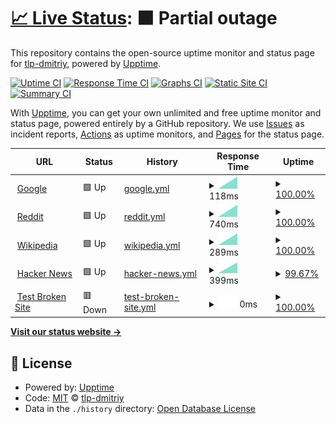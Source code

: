 # [📈 Live Status](https://tlp-dmitriy.github.io/upptime): <!--live status--> **🟧 Partial outage**

This repository contains the open-source uptime monitor and status page for [tlp-dmitriy](https://tlp-dmitriy.github.io/upptime), powered by [Upptime](https://github.com/upptime/upptime).

[![Uptime CI](https://github.com/tlp-dmitriy/upptime/workflows/Uptime%20CI/badge.svg)](https://github.com/tlp-dmitriy/upptime/actions?query=workflow%3A%22Uptime+CI%22)
[![Response Time CI](https://github.com/tlp-dmitriy/upptime/workflows/Response%20Time%20CI/badge.svg)](https://github.com/tlp-dmitriy/upptime/actions?query=workflow%3A%22Response+Time+CI%22)
[![Graphs CI](https://github.com/tlp-dmitriy/upptime/workflows/Graphs%20CI/badge.svg)](https://github.com/tlp-dmitriy/upptime/actions?query=workflow%3A%22Graphs+CI%22)
[![Static Site CI](https://github.com/tlp-dmitriy/upptime/workflows/Static%20Site%20CI/badge.svg)](https://github.com/tlp-dmitriy/upptime/actions?query=workflow%3A%22Static+Site+CI%22)
[![Summary CI](https://github.com/tlp-dmitriy/upptime/workflows/Summary%20CI/badge.svg)](https://github.com/tlp-dmitriy/upptime/actions?query=workflow%3A%22Summary+CI%22)

With [Upptime](https://upptime.js.org), you can get your own unlimited and free uptime monitor and status page, powered entirely by a GitHub repository. We use [Issues](https://github.com/tlp-dmitriy/upptime/issues) as incident reports, [Actions](https://github.com/tlp-dmitriy/upptime/actions) as uptime monitors, and [Pages](https://tlp-dmitriy.github.io/upptime) for the status page.

<!--start: status pages-->
<!-- This summary is generated by Upptime (https://github.com/upptime/upptime) -->
<!-- Do not edit this manually, your changes will be overwritten -->
<!-- prettier-ignore -->
| URL | Status | History | Response Time | Uptime |
| --- | ------ | ------- | ------------- | ------ |
| <img alt="" src="https://icons.duckduckgo.com/ip3/www.google.com.ico" height="13"> [Google](https://www.google.com) | 🟩 Up | [google.yml](https://github.com/tlp-dmitriy/upptime/commits/HEAD/history/google.yml) | <details><summary><img alt="Response time graph" src="./graphs/google/response-time-week.png" height="20"> 118ms</summary><br><a href="https://tlp-dmitriy.github.io/upptime/history/google"><img alt="Response time 132" src="https://img.shields.io/endpoint?url=https%3A%2F%2Fraw.githubusercontent.com%2Ftlp-dmitriy%2Fupptime%2FHEAD%2Fapi%2Fgoogle%2Fresponse-time.json"></a><br><a href="https://tlp-dmitriy.github.io/upptime/history/google"><img alt="24-hour response time 385" src="https://img.shields.io/endpoint?url=https%3A%2F%2Fraw.githubusercontent.com%2Ftlp-dmitriy%2Fupptime%2FHEAD%2Fapi%2Fgoogle%2Fresponse-time-day.json"></a><br><a href="https://tlp-dmitriy.github.io/upptime/history/google"><img alt="7-day response time 118" src="https://img.shields.io/endpoint?url=https%3A%2F%2Fraw.githubusercontent.com%2Ftlp-dmitriy%2Fupptime%2FHEAD%2Fapi%2Fgoogle%2Fresponse-time-week.json"></a><br><a href="https://tlp-dmitriy.github.io/upptime/history/google"><img alt="30-day response time 132" src="https://img.shields.io/endpoint?url=https%3A%2F%2Fraw.githubusercontent.com%2Ftlp-dmitriy%2Fupptime%2FHEAD%2Fapi%2Fgoogle%2Fresponse-time-month.json"></a><br><a href="https://tlp-dmitriy.github.io/upptime/history/google"><img alt="1-year response time 132" src="https://img.shields.io/endpoint?url=https%3A%2F%2Fraw.githubusercontent.com%2Ftlp-dmitriy%2Fupptime%2FHEAD%2Fapi%2Fgoogle%2Fresponse-time-year.json"></a></details> | <details><summary><a href="https://tlp-dmitriy.github.io/upptime/history/google">100.00%</a></summary><a href="https://tlp-dmitriy.github.io/upptime/history/google"><img alt="All-time uptime 100.00%" src="https://img.shields.io/endpoint?url=https%3A%2F%2Fraw.githubusercontent.com%2Ftlp-dmitriy%2Fupptime%2FHEAD%2Fapi%2Fgoogle%2Fuptime.json"></a><br><a href="https://tlp-dmitriy.github.io/upptime/history/google"><img alt="24-hour uptime 100.00%" src="https://img.shields.io/endpoint?url=https%3A%2F%2Fraw.githubusercontent.com%2Ftlp-dmitriy%2Fupptime%2FHEAD%2Fapi%2Fgoogle%2Fuptime-day.json"></a><br><a href="https://tlp-dmitriy.github.io/upptime/history/google"><img alt="7-day uptime 100.00%" src="https://img.shields.io/endpoint?url=https%3A%2F%2Fraw.githubusercontent.com%2Ftlp-dmitriy%2Fupptime%2FHEAD%2Fapi%2Fgoogle%2Fuptime-week.json"></a><br><a href="https://tlp-dmitriy.github.io/upptime/history/google"><img alt="30-day uptime 100.00%" src="https://img.shields.io/endpoint?url=https%3A%2F%2Fraw.githubusercontent.com%2Ftlp-dmitriy%2Fupptime%2FHEAD%2Fapi%2Fgoogle%2Fuptime-month.json"></a><br><a href="https://tlp-dmitriy.github.io/upptime/history/google"><img alt="1-year uptime 100.00%" src="https://img.shields.io/endpoint?url=https%3A%2F%2Fraw.githubusercontent.com%2Ftlp-dmitriy%2Fupptime%2FHEAD%2Fapi%2Fgoogle%2Fuptime-year.json"></a></details>
| <img alt="" src="https://icons.duckduckgo.com/ip3/www.reddit.com.ico" height="13"> [Reddit](https://www.reddit.com) | 🟩 Up | [reddit.yml](https://github.com/tlp-dmitriy/upptime/commits/HEAD/history/reddit.yml) | <details><summary><img alt="Response time graph" src="./graphs/reddit/response-time-week.png" height="20"> 740ms</summary><br><a href="https://tlp-dmitriy.github.io/upptime/history/reddit"><img alt="Response time 705" src="https://img.shields.io/endpoint?url=https%3A%2F%2Fraw.githubusercontent.com%2Ftlp-dmitriy%2Fupptime%2FHEAD%2Fapi%2Freddit%2Fresponse-time.json"></a><br><a href="https://tlp-dmitriy.github.io/upptime/history/reddit"><img alt="24-hour response time 762" src="https://img.shields.io/endpoint?url=https%3A%2F%2Fraw.githubusercontent.com%2Ftlp-dmitriy%2Fupptime%2FHEAD%2Fapi%2Freddit%2Fresponse-time-day.json"></a><br><a href="https://tlp-dmitriy.github.io/upptime/history/reddit"><img alt="7-day response time 740" src="https://img.shields.io/endpoint?url=https%3A%2F%2Fraw.githubusercontent.com%2Ftlp-dmitriy%2Fupptime%2FHEAD%2Fapi%2Freddit%2Fresponse-time-week.json"></a><br><a href="https://tlp-dmitriy.github.io/upptime/history/reddit"><img alt="30-day response time 705" src="https://img.shields.io/endpoint?url=https%3A%2F%2Fraw.githubusercontent.com%2Ftlp-dmitriy%2Fupptime%2FHEAD%2Fapi%2Freddit%2Fresponse-time-month.json"></a><br><a href="https://tlp-dmitriy.github.io/upptime/history/reddit"><img alt="1-year response time 705" src="https://img.shields.io/endpoint?url=https%3A%2F%2Fraw.githubusercontent.com%2Ftlp-dmitriy%2Fupptime%2FHEAD%2Fapi%2Freddit%2Fresponse-time-year.json"></a></details> | <details><summary><a href="https://tlp-dmitriy.github.io/upptime/history/reddit">100.00%</a></summary><a href="https://tlp-dmitriy.github.io/upptime/history/reddit"><img alt="All-time uptime 100.00%" src="https://img.shields.io/endpoint?url=https%3A%2F%2Fraw.githubusercontent.com%2Ftlp-dmitriy%2Fupptime%2FHEAD%2Fapi%2Freddit%2Fuptime.json"></a><br><a href="https://tlp-dmitriy.github.io/upptime/history/reddit"><img alt="24-hour uptime 100.00%" src="https://img.shields.io/endpoint?url=https%3A%2F%2Fraw.githubusercontent.com%2Ftlp-dmitriy%2Fupptime%2FHEAD%2Fapi%2Freddit%2Fuptime-day.json"></a><br><a href="https://tlp-dmitriy.github.io/upptime/history/reddit"><img alt="7-day uptime 100.00%" src="https://img.shields.io/endpoint?url=https%3A%2F%2Fraw.githubusercontent.com%2Ftlp-dmitriy%2Fupptime%2FHEAD%2Fapi%2Freddit%2Fuptime-week.json"></a><br><a href="https://tlp-dmitriy.github.io/upptime/history/reddit"><img alt="30-day uptime 100.00%" src="https://img.shields.io/endpoint?url=https%3A%2F%2Fraw.githubusercontent.com%2Ftlp-dmitriy%2Fupptime%2FHEAD%2Fapi%2Freddit%2Fuptime-month.json"></a><br><a href="https://tlp-dmitriy.github.io/upptime/history/reddit"><img alt="1-year uptime 100.00%" src="https://img.shields.io/endpoint?url=https%3A%2F%2Fraw.githubusercontent.com%2Ftlp-dmitriy%2Fupptime%2FHEAD%2Fapi%2Freddit%2Fuptime-year.json"></a></details>
| <img alt="" src="https://icons.duckduckgo.com/ip3/en.wikipedia.org.ico" height="13"> [Wikipedia](https://en.wikipedia.org) | 🟩 Up | [wikipedia.yml](https://github.com/tlp-dmitriy/upptime/commits/HEAD/history/wikipedia.yml) | <details><summary><img alt="Response time graph" src="./graphs/wikipedia/response-time-week.png" height="20"> 289ms</summary><br><a href="https://tlp-dmitriy.github.io/upptime/history/wikipedia"><img alt="Response time 272" src="https://img.shields.io/endpoint?url=https%3A%2F%2Fraw.githubusercontent.com%2Ftlp-dmitriy%2Fupptime%2FHEAD%2Fapi%2Fwikipedia%2Fresponse-time.json"></a><br><a href="https://tlp-dmitriy.github.io/upptime/history/wikipedia"><img alt="24-hour response time 120" src="https://img.shields.io/endpoint?url=https%3A%2F%2Fraw.githubusercontent.com%2Ftlp-dmitriy%2Fupptime%2FHEAD%2Fapi%2Fwikipedia%2Fresponse-time-day.json"></a><br><a href="https://tlp-dmitriy.github.io/upptime/history/wikipedia"><img alt="7-day response time 289" src="https://img.shields.io/endpoint?url=https%3A%2F%2Fraw.githubusercontent.com%2Ftlp-dmitriy%2Fupptime%2FHEAD%2Fapi%2Fwikipedia%2Fresponse-time-week.json"></a><br><a href="https://tlp-dmitriy.github.io/upptime/history/wikipedia"><img alt="30-day response time 272" src="https://img.shields.io/endpoint?url=https%3A%2F%2Fraw.githubusercontent.com%2Ftlp-dmitriy%2Fupptime%2FHEAD%2Fapi%2Fwikipedia%2Fresponse-time-month.json"></a><br><a href="https://tlp-dmitriy.github.io/upptime/history/wikipedia"><img alt="1-year response time 272" src="https://img.shields.io/endpoint?url=https%3A%2F%2Fraw.githubusercontent.com%2Ftlp-dmitriy%2Fupptime%2FHEAD%2Fapi%2Fwikipedia%2Fresponse-time-year.json"></a></details> | <details><summary><a href="https://tlp-dmitriy.github.io/upptime/history/wikipedia">100.00%</a></summary><a href="https://tlp-dmitriy.github.io/upptime/history/wikipedia"><img alt="All-time uptime 100.00%" src="https://img.shields.io/endpoint?url=https%3A%2F%2Fraw.githubusercontent.com%2Ftlp-dmitriy%2Fupptime%2FHEAD%2Fapi%2Fwikipedia%2Fuptime.json"></a><br><a href="https://tlp-dmitriy.github.io/upptime/history/wikipedia"><img alt="24-hour uptime 100.00%" src="https://img.shields.io/endpoint?url=https%3A%2F%2Fraw.githubusercontent.com%2Ftlp-dmitriy%2Fupptime%2FHEAD%2Fapi%2Fwikipedia%2Fuptime-day.json"></a><br><a href="https://tlp-dmitriy.github.io/upptime/history/wikipedia"><img alt="7-day uptime 100.00%" src="https://img.shields.io/endpoint?url=https%3A%2F%2Fraw.githubusercontent.com%2Ftlp-dmitriy%2Fupptime%2FHEAD%2Fapi%2Fwikipedia%2Fuptime-week.json"></a><br><a href="https://tlp-dmitriy.github.io/upptime/history/wikipedia"><img alt="30-day uptime 100.00%" src="https://img.shields.io/endpoint?url=https%3A%2F%2Fraw.githubusercontent.com%2Ftlp-dmitriy%2Fupptime%2FHEAD%2Fapi%2Fwikipedia%2Fuptime-month.json"></a><br><a href="https://tlp-dmitriy.github.io/upptime/history/wikipedia"><img alt="1-year uptime 100.00%" src="https://img.shields.io/endpoint?url=https%3A%2F%2Fraw.githubusercontent.com%2Ftlp-dmitriy%2Fupptime%2FHEAD%2Fapi%2Fwikipedia%2Fuptime-year.json"></a></details>
| <img alt="" src="https://icons.duckduckgo.com/ip3/news.ycombinator.com.ico" height="13"> [Hacker News](https://news.ycombinator.com) | 🟩 Up | [hacker-news.yml](https://github.com/tlp-dmitriy/upptime/commits/HEAD/history/hacker-news.yml) | <details><summary><img alt="Response time graph" src="./graphs/hacker-news/response-time-week.png" height="20"> 399ms</summary><br><a href="https://tlp-dmitriy.github.io/upptime/history/hacker-news"><img alt="Response time 367" src="https://img.shields.io/endpoint?url=https%3A%2F%2Fraw.githubusercontent.com%2Ftlp-dmitriy%2Fupptime%2FHEAD%2Fapi%2Fhacker-news%2Fresponse-time.json"></a><br><a href="https://tlp-dmitriy.github.io/upptime/history/hacker-news"><img alt="24-hour response time 365" src="https://img.shields.io/endpoint?url=https%3A%2F%2Fraw.githubusercontent.com%2Ftlp-dmitriy%2Fupptime%2FHEAD%2Fapi%2Fhacker-news%2Fresponse-time-day.json"></a><br><a href="https://tlp-dmitriy.github.io/upptime/history/hacker-news"><img alt="7-day response time 399" src="https://img.shields.io/endpoint?url=https%3A%2F%2Fraw.githubusercontent.com%2Ftlp-dmitriy%2Fupptime%2FHEAD%2Fapi%2Fhacker-news%2Fresponse-time-week.json"></a><br><a href="https://tlp-dmitriy.github.io/upptime/history/hacker-news"><img alt="30-day response time 367" src="https://img.shields.io/endpoint?url=https%3A%2F%2Fraw.githubusercontent.com%2Ftlp-dmitriy%2Fupptime%2FHEAD%2Fapi%2Fhacker-news%2Fresponse-time-month.json"></a><br><a href="https://tlp-dmitriy.github.io/upptime/history/hacker-news"><img alt="1-year response time 367" src="https://img.shields.io/endpoint?url=https%3A%2F%2Fraw.githubusercontent.com%2Ftlp-dmitriy%2Fupptime%2FHEAD%2Fapi%2Fhacker-news%2Fresponse-time-year.json"></a></details> | <details><summary><a href="https://tlp-dmitriy.github.io/upptime/history/hacker-news">99.67%</a></summary><a href="https://tlp-dmitriy.github.io/upptime/history/hacker-news"><img alt="All-time uptime 100.00%" src="https://img.shields.io/endpoint?url=https%3A%2F%2Fraw.githubusercontent.com%2Ftlp-dmitriy%2Fupptime%2FHEAD%2Fapi%2Fhacker-news%2Fuptime.json"></a><br><a href="https://tlp-dmitriy.github.io/upptime/history/hacker-news"><img alt="24-hour uptime 100.00%" src="https://img.shields.io/endpoint?url=https%3A%2F%2Fraw.githubusercontent.com%2Ftlp-dmitriy%2Fupptime%2FHEAD%2Fapi%2Fhacker-news%2Fuptime-day.json"></a><br><a href="https://tlp-dmitriy.github.io/upptime/history/hacker-news"><img alt="7-day uptime 99.67%" src="https://img.shields.io/endpoint?url=https%3A%2F%2Fraw.githubusercontent.com%2Ftlp-dmitriy%2Fupptime%2FHEAD%2Fapi%2Fhacker-news%2Fuptime-week.json"></a><br><a href="https://tlp-dmitriy.github.io/upptime/history/hacker-news"><img alt="30-day uptime 99.92%" src="https://img.shields.io/endpoint?url=https%3A%2F%2Fraw.githubusercontent.com%2Ftlp-dmitriy%2Fupptime%2FHEAD%2Fapi%2Fhacker-news%2Fuptime-month.json"></a><br><a href="https://tlp-dmitriy.github.io/upptime/history/hacker-news"><img alt="1-year uptime 99.99%" src="https://img.shields.io/endpoint?url=https%3A%2F%2Fraw.githubusercontent.com%2Ftlp-dmitriy%2Fupptime%2FHEAD%2Fapi%2Fhacker-news%2Fuptime-year.json"></a></details>
| <img alt="" src="https://icons.duckduckgo.com/ip3/thissitedoesnotexist.koj.co.ico" height="13"> [Test Broken Site](https://thissitedoesnotexist.koj.co) | 🟥 Down | [test-broken-site.yml](https://github.com/tlp-dmitriy/upptime/commits/HEAD/history/test-broken-site.yml) | <details><summary><img alt="Response time graph" src="./graphs/test-broken-site/response-time-week.png" height="20"> 0ms</summary><br><a href="https://tlp-dmitriy.github.io/upptime/history/test-broken-site"><img alt="Response time 0" src="https://img.shields.io/endpoint?url=https%3A%2F%2Fraw.githubusercontent.com%2Ftlp-dmitriy%2Fupptime%2FHEAD%2Fapi%2Ftest-broken-site%2Fresponse-time.json"></a><br><a href="https://tlp-dmitriy.github.io/upptime/history/test-broken-site"><img alt="24-hour response time 0" src="https://img.shields.io/endpoint?url=https%3A%2F%2Fraw.githubusercontent.com%2Ftlp-dmitriy%2Fupptime%2FHEAD%2Fapi%2Ftest-broken-site%2Fresponse-time-day.json"></a><br><a href="https://tlp-dmitriy.github.io/upptime/history/test-broken-site"><img alt="7-day response time 0" src="https://img.shields.io/endpoint?url=https%3A%2F%2Fraw.githubusercontent.com%2Ftlp-dmitriy%2Fupptime%2FHEAD%2Fapi%2Ftest-broken-site%2Fresponse-time-week.json"></a><br><a href="https://tlp-dmitriy.github.io/upptime/history/test-broken-site"><img alt="30-day response time 0" src="https://img.shields.io/endpoint?url=https%3A%2F%2Fraw.githubusercontent.com%2Ftlp-dmitriy%2Fupptime%2FHEAD%2Fapi%2Ftest-broken-site%2Fresponse-time-month.json"></a><br><a href="https://tlp-dmitriy.github.io/upptime/history/test-broken-site"><img alt="1-year response time 0" src="https://img.shields.io/endpoint?url=https%3A%2F%2Fraw.githubusercontent.com%2Ftlp-dmitriy%2Fupptime%2FHEAD%2Fapi%2Ftest-broken-site%2Fresponse-time-year.json"></a></details> | <details><summary><a href="https://tlp-dmitriy.github.io/upptime/history/test-broken-site">100.00%</a></summary><a href="https://tlp-dmitriy.github.io/upptime/history/test-broken-site"><img alt="All-time uptime 100.00%" src="https://img.shields.io/endpoint?url=https%3A%2F%2Fraw.githubusercontent.com%2Ftlp-dmitriy%2Fupptime%2FHEAD%2Fapi%2Ftest-broken-site%2Fuptime.json"></a><br><a href="https://tlp-dmitriy.github.io/upptime/history/test-broken-site"><img alt="24-hour uptime 100.00%" src="https://img.shields.io/endpoint?url=https%3A%2F%2Fraw.githubusercontent.com%2Ftlp-dmitriy%2Fupptime%2FHEAD%2Fapi%2Ftest-broken-site%2Fuptime-day.json"></a><br><a href="https://tlp-dmitriy.github.io/upptime/history/test-broken-site"><img alt="7-day uptime 100.00%" src="https://img.shields.io/endpoint?url=https%3A%2F%2Fraw.githubusercontent.com%2Ftlp-dmitriy%2Fupptime%2FHEAD%2Fapi%2Ftest-broken-site%2Fuptime-week.json"></a><br><a href="https://tlp-dmitriy.github.io/upptime/history/test-broken-site"><img alt="30-day uptime 100.00%" src="https://img.shields.io/endpoint?url=https%3A%2F%2Fraw.githubusercontent.com%2Ftlp-dmitriy%2Fupptime%2FHEAD%2Fapi%2Ftest-broken-site%2Fuptime-month.json"></a><br><a href="https://tlp-dmitriy.github.io/upptime/history/test-broken-site"><img alt="1-year uptime 100.00%" src="https://img.shields.io/endpoint?url=https%3A%2F%2Fraw.githubusercontent.com%2Ftlp-dmitriy%2Fupptime%2FHEAD%2Fapi%2Ftest-broken-site%2Fuptime-year.json"></a></details>

<!--end: status pages-->

[**Visit our status website →**](https://tlp-dmitriy.github.io/upptime)

## 📄 License

- Powered by: [Upptime](https://github.com/upptime/upptime)
- Code: [MIT](./LICENSE) © [tlp-dmitriy](https://tlp-dmitriy.github.io/upptime)
- Data in the `./history` directory: [Open Database License](https://opendatacommons.org/licenses/odbl/1-0/)
